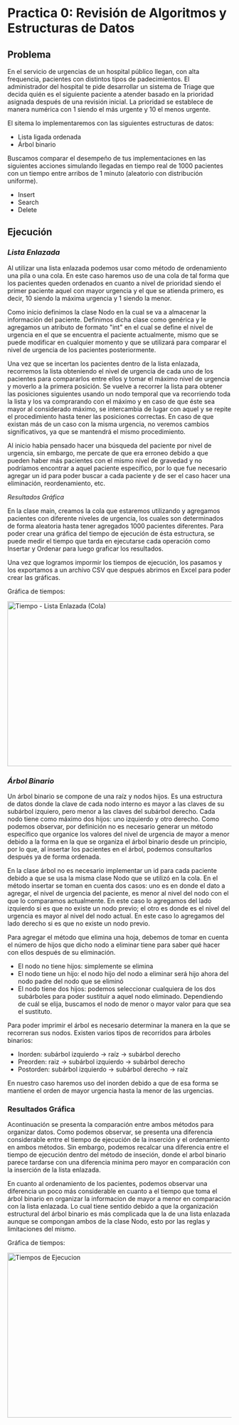 # Practica 0: Revisión de Algoritmos y Estructuras de Datos

## **Problema**

En el servicio de urgencias de un hospital público llegan, con alta frequencia, pacientes con
distintos tipos de padecimientos. El administrador del hospital te pide desarrollar un sistema de
Triage que decida quién es el siguiente paciente a atender basado en la prioridad asignada después
de una revisión inicial. La prioridad se establece de manera numérica con 1 siendo el más urgente y 10 el menos
urgente. 

El sitema lo implementaremos con las siguientes estructuras de datos:
  - Lista ligada ordenada
  - Árbol binario 

Buscamos comparar el desempeño de tus implementaciones en las siguientes acciones simulando llegadas
en tiempo real de 1000 pacientes con un tiempo entre arribos de 1 minuto (aleatorio con
distribución uniforme).
  - Insert
  - Search
  - Delete

## **Ejecución**

### ***Lista Enlazada***
Al utilizar una lista enlazada podemos usar como método de ordenamiento una pila o una cola. En este caso haremos uso de una cola de tal forma que los pacientes queden ordenados en cuanto a nivel de prioridad siendo el primer paciente aquel con mayor urgencia y el que se atienda primero, es decir, 10 siendo la máxima urgencia y 1 siendo la menor. 

Como inicio definimos la clase Nodo en la cual se va a almacenar la información del paciente. Definimos dicha clase como genérica y le agregamos un atributo de formato "int" en el cual se define el nivel de urgencia en el que se encuentra el paciente actualmente, mismo que se puede modificar en cualquier momento y que se utilizará para comparar el nivel de urgencia de los pacientes posteriormente. 

Una vez que se incertan los pacientes dentro de la lista enlazada, recorremos la lista obteniendo el nivel de urgencia de cada uno de los pacientes para compararlos entre ellos y tomar el máximo nivel de urgencia y moverlo a la primera posición. Se vuelve a recorrer la lista para obtener las posiciones siguientes usando un nodo temporal que va recorriendo toda la lista y los va comprarando con el máximo y en caso de que éste sea mayor al considerado máximo, se intercambia de lugar con aquel y se repite el procedimiento hasta tener las posiciones correctas. En caso de que existan más de un caso con la misma urgencia, no veremos cambios significativos, ya que se mantendrá el mismo procedimiento. 

Al inicio habia pensado hacer una búsqueda del paciente por nivel de urgencia, sin embargo, me percate de que era erroneo debido a que pueden haber más pacientes con el mismo nivel de gravedad y no podríamos encontrar a aquel paciente específico, por lo que fue necesario agregar un id para poder buscar a cada paciente y de ser el caso hacer una eliminación, reordenamiento, etc.

 _Resultados Gráfica_

En la clase main, creamos la cola que estaremos utilizando y agregamos pacientes con diferente niveles de urgencia, los cuales son determinados de forma aleatoria hasta tener agregados 1000 pacientes diferentes. Para poder crear una gráfica del tiempo de ejecución de ésta estructura, se puede medir el tiempo que tarda en ejecutarse cada operación como Insertar y Ordenar para luego graficar los resultados. 

Una vez que logramos impormir los tiempos de ejecución, los pasamos y los exportamos a un archivo CSV que después abrimos en Excel para poder crear las gráficas. 

Gráfica de tiempos:


<img width="600" height="371" alt="Tiempo - Lista Enlazada (Cola)" src="https://github.com/user-attachments/assets/03656838-0be2-4c30-b41f-dbc3065bbfb4" />



### ***Árbol Binario***
Un árbol binario se compone de una raíz y nodos hijos. Es una estructura de datos donde la clave de cada nodo interno es mayor a las claves de su subárbol izquiero, pero menor a las claves del subárbol derecho. Cada nodo tiene como máximo dos hijos: uno izquierdo y otro derecho. Como podemos observar, por definición no es necesario generar un método específico que organice los valores del nivel de urgencia de mayor a menor debido a la forma en la que se organiza el árbol binario desde un principio, por lo que, al insertar los pacientes en el árbol, podemos consultarlos después ya de forma ordenada. 

En la clase árbol no es necesario implementar un id para cada paciente debido a que se usa la misma clase Nodo que se utilizó en la cola. En el método insertar se toman en cuenta dos casos: uno es en donde el dato a agregar, el nivel de urgencia del paciente, es menor al nivel del nodo con el que lo comparamos actualmente. En este caso lo agregamos del lado izquierdo si es que no existe un nodo previo; el otro es donde es el nivel del urgencia es mayor al nivel del nodo actual. En este caso lo agregamos del lado derecho si es que no existe un nodo previo. 

Para agregar el método que elimina una hoja, debemos de tomar en cuenta el número de hijos que dicho nodo a eliminar tiene para saber qué hacer con ellos después de su eliminación. 
* El nodo no tiene hijos: simplemente se elimina
* El nodo tiene un hijo: el nodo hijo del nodo a eliminar será hijo ahora del nodo padre del nodo que se eliminó
* El nodo tiene dos hijos: podemos seleccionar cualquiera de los dos subárboles para poder sustituir a aquel nodo eliminado. Dependiendo de cuál se elija, buscamos el nodo de menor o mayor valor para que sea el sustituto.

Para poder imprimir el árbol es necesario determinar la manera en la que se recorreran sus nodos. Existen varios tipos de recorridos para árboles binarios: 
  - Inorden: subárbol izquierdo -> raíz -> subárbol derecho
  - Preorden: raiz -> subárbol izquierdo -> subárbol derecho
  - Postorden: subárbol izquierdo -> subárbol derecho -> raíz

En nuestro caso haremos uso del inorden debido a que de esa forma se mantiene el orden de mayor urgencia hasta la menor de las urgencias. 

 ### Resultados Gráfica ### 

Acontinuación se presenta la comparación entre ambos métodos para organizar datos. Como podemos observar, se presenta una diferencia considerable entre el tiempo de ejecución de la inserción y el ordenamiento en ambos métodos. Sin embargo, podemos recalcar una diferencia entre el tiempo de ejecución dentro del método de inseción, donde el arbol binario parece tardarse con una diferencia minima pero mayor en comparación con la inserción de la lista enlazada. 

En cuanto al ordenamiento de los pacientes, podemos observar una diferencia un poco más considerable en cuanto a el tiempo que toma el árbol binario en organizar la informacion de mayor a menor en comparación con la lista enlazada. Lo cual tiene sentido debido a que la organización estructural del árbol binario es más complicada que la de una lista enlazada aunque se compongan ambos de la clase Nodo, esto por las reglas y limitaciones del mismo. 

 Gráfica de tiempos:

 <img width="600" height="371" alt="Tiempos de Ejecucion" src="https://github.com/user-attachments/assets/50c5045a-2dc1-4145-84c7-b7b55bca62fb" />




